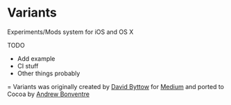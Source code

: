 Variants
========
Experiments/Mods system for iOS and OS X

TODO
+ Add example
+ CI stuff
+ Other things probably

=
Variants was originally created by [David Byttow](https://github.com/guitardave24) for [Medium](https://github.com/Medium/variants) and ported to Cocoa by [Andrew Bonventre](https://github.com/andybons)
